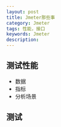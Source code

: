 ```yaml
---
layout: post
title: Jmeter那些事
category: Jmeter
tags: 性能，接口
keywords: Jmeter
description:
---
```


## 测试性能
- 数据
- 指标
- 分析场景

## 测试
